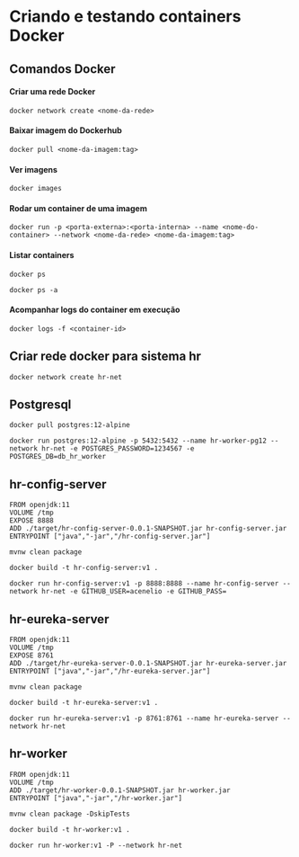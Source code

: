 # Criando e testando containers Docker

## Comandos Docker

#### Criar uma rede Docker

```
docker network create <nome-da-rede>
```

#### Baixar imagem do Dockerhub

```
docker pull <nome-da-imagem:tag>
```

#### Ver imagens

```
docker images
```

#### Rodar um container de uma imagem

```
docker run -p <porta-externa>:<porta-interna> --name <nome-do-container> --network <nome-da-rede> <nome-da-imagem:tag>
```

#### Listar containers

```
docker ps

docker ps -a
```

#### Acompanhar logs do container em execução

```
docker logs -f <container-id>
```

## Criar rede docker para sistema hr

```
docker network create hr-net
```

## Postgresql

```
docker pull postgres:12-alpine

docker run postgres:12-alpine -p 5432:5432 --name hr-worker-pg12 --network hr-net -e POSTGRES_PASSWORD=1234567 -e POSTGRES_DB=db_hr_worker
```

## hr-config-server

```
FROM openjdk:11
VOLUME /tmp
EXPOSE 8888
ADD ./target/hr-config-server-0.0.1-SNAPSHOT.jar hr-config-server.jar
ENTRYPOINT ["java","-jar","/hr-config-server.jar"]
```

```
mvnw clean package

docker build -t hr-config-server:v1 .

docker run hr-config-server:v1 -p 8888:8888 --name hr-config-server --network hr-net -e GITHUB_USER=acenelio -e GITHUB_PASS=
```

## hr-eureka-server

```
FROM openjdk:11
VOLUME /tmp
EXPOSE 8761
ADD ./target/hr-eureka-server-0.0.1-SNAPSHOT.jar hr-eureka-server.jar
ENTRYPOINT ["java","-jar","/hr-eureka-server.jar"]
```

```
mvnw clean package

docker build -t hr-eureka-server:v1 .

docker run hr-eureka-server:v1 -p 8761:8761 --name hr-eureka-server --network hr-net
```

## hr-worker

```
FROM openjdk:11
VOLUME /tmp
ADD ./target/hr-worker-0.0.1-SNAPSHOT.jar hr-worker.jar
ENTRYPOINT ["java","-jar","/hr-worker.jar"]
```

```
mvnw clean package -DskipTests

docker build -t hr-worker:v1 .

docker run hr-worker:v1 -P --network hr-net
```
